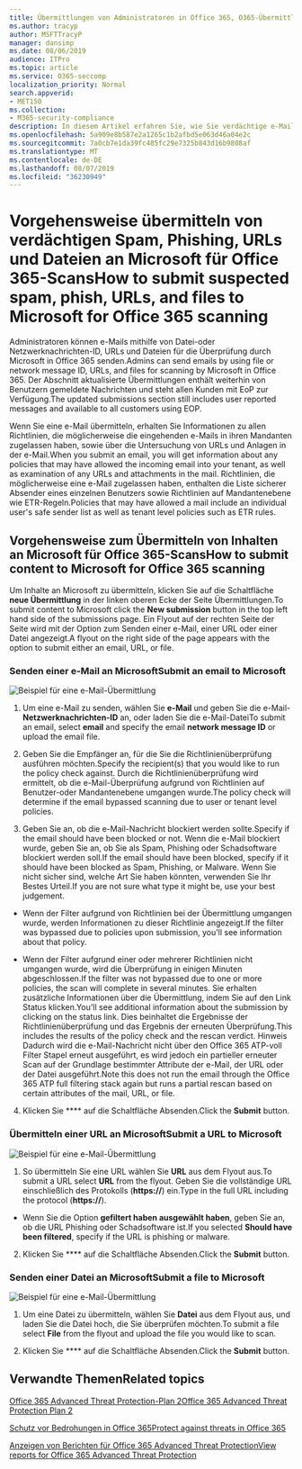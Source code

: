 ```yaml
---
title: Übermittlungen von Administratoren in Office 365, O365-Übermittlungen, Office 365 Spam Problem, O365 falsch negativ, Phishing in Office 365, Senden von e-Mails zum Scannen, verdächtige e-Mails in Office 365, e-Mails scannen, Microsoft-Scan für Phishing, Microsoft-Scan für Spam, Submit e-Mail, e-Mail senden
ms.author: tracyp
author: MSFTTracyP
manager: dansimp
ms.date: 08/06/2019
audience: ITPro
ms.topic: article
ms.service: O365-seccomp
localization_priority: Normal
search.appverid:
- MET150
ms.collection:
- M365-security-compliance
description: In diesem Artikel erfahren Sie, wie Sie verdächtige e-Mails, verdächtige Phishing-Mails, Spam und andere potenziell schädliche Nachrichten, URLs und Dateien von Ihrem Office 365-Mandanten zur Überprüfung an Microsoft übermitteln.
ms.openlocfilehash: 5a909e8b587e2a1265c1b2afbd5e063d46a04e2c
ms.sourcegitcommit: 7a0cb7e1da39fc485fc29e7325b843d16b9808af
ms.translationtype: MT
ms.contentlocale: de-DE
ms.lasthandoff: 08/07/2019
ms.locfileid: "36230949"
---
```

# <a name="how-to-submit-suspected-spam-phish-urls-and-files-to-microsoft-for-office-365-scanning"></a><span data-ttu-id="167a9-103">Vorgehensweise übermitteln von verdächtigen Spam, Phishing, URLs und Dateien an Microsoft für Office 365-Scans</span><span class="sxs-lookup"><span data-stu-id="167a9-103">How to submit suspected spam, phish, URLs, and files to Microsoft for Office 365 scanning</span></span>

<span data-ttu-id="167a9-104">Administratoren können e-Mails mithilfe von Datei-oder Netzwerknachrichten-ID, URLs und Dateien für die Überprüfung durch Microsoft in Office 365 senden.</span><span class="sxs-lookup"><span data-stu-id="167a9-104">Admins can send emails by using file or network message ID, URLs, and files for scanning by Microsoft in Office 365.</span></span> <span data-ttu-id="167a9-105">Der Abschnitt aktualisierte Übermittlungen enthält weiterhin von Benutzern gemeldete Nachrichten und steht allen Kunden mit EoP zur Verfügung.</span><span class="sxs-lookup"><span data-stu-id="167a9-105">The updated submissions section still includes user reported messages and available to all customers using EOP.</span></span>

<span data-ttu-id="167a9-106">Wenn Sie eine e-Mail übermitteln, erhalten Sie Informationen zu allen Richtlinien, die möglicherweise die eingehenden e-Mails in ihren Mandanten zugelassen haben, sowie über die Untersuchung von URLs und Anlagen in der e-Mail.</span><span class="sxs-lookup"><span data-stu-id="167a9-106">When you submit an email, you will get information about any policies that may have allowed the incoming email into your tenant, as well as examination of any URLs and attachments in the mail.</span></span> <span data-ttu-id="167a9-107">Richtlinien, die möglicherweise eine e-Mail zugelassen haben, enthalten die Liste sicherer Absender eines einzelnen Benutzers sowie Richtlinien auf Mandantenebene wie ETR-Regeln.</span><span class="sxs-lookup"><span data-stu-id="167a9-107">Policies that may have allowed a mail include an individual user's safe sender list as well as tenant level policies such as ETR rules.</span></span> 

## <a name="how-to-submit-content-to-microsoft-for-office-365-scanning"></a><span data-ttu-id="167a9-108">Vorgehensweise zum Übermitteln von Inhalten an Microsoft für Office 365-Scans</span><span class="sxs-lookup"><span data-stu-id="167a9-108">How to submit content to Microsoft for Office 365 scanning</span></span>

<span data-ttu-id="167a9-109">Um Inhalte an Microsoft zu übermitteln, klicken Sie auf die Schaltfläche **neue Übermittlung** in der linken oberen Ecke der Seite Übermittlungen.</span><span class="sxs-lookup"><span data-stu-id="167a9-109">To submit content to Microsoft click the **New submission** button in the top left hand side of the submissions page.</span></span> <span data-ttu-id="167a9-110">Ein Flyout auf der rechten Seite der Seite wird mit der Option zum Senden einer e-Mail, einer URL oder einer Datei angezeigt.</span><span class="sxs-lookup"><span data-stu-id="167a9-110">A flyout on the right side of the page appears with the option to submit either an email, URL, or file.</span></span> 

### <a name="submit-an-email-to-microsoft"></a><span data-ttu-id="167a9-111">Senden einer e-Mail an Microsoft</span><span class="sxs-lookup"><span data-stu-id="167a9-111">Submit an email to Microsoft</span></span>
![Beispiel für eine e-Mail-Übermittlung](media/submission-flyout-email.PNG)
1. <span data-ttu-id="167a9-113">Um eine e-Mail zu senden, wählen Sie **e-Mail** und geben Sie die e-Mail- **Netzwerknachrichten-ID** an, oder laden Sie die e-Mail-Datei</span><span class="sxs-lookup"><span data-stu-id="167a9-113">To submit an email, select **email** and specify the email **network message ID** or upload the email file.</span></span> 

2. <span data-ttu-id="167a9-114">Geben Sie die Empfänger an, für die Sie die Richtlinienüberprüfung ausführen möchten.</span><span class="sxs-lookup"><span data-stu-id="167a9-114">Specify the recipient(s) that you would like to run the policy check against.</span></span> <span data-ttu-id="167a9-115">Durch die Richtlinienüberprüfung wird ermittelt, ob die e-Mail-Überprüfung aufgrund von Richtlinien auf Benutzer-oder Mandantenebene umgangen wurde.</span><span class="sxs-lookup"><span data-stu-id="167a9-115">The policy check will determine if the email bypassed scanning due to user or tenant level policies.</span></span> 

3. <span data-ttu-id="167a9-116">Geben Sie an, ob die e-Mail-Nachricht blockiert werden sollte.</span><span class="sxs-lookup"><span data-stu-id="167a9-116">Specify if the email should have been blocked or not.</span></span> <span data-ttu-id="167a9-117">Wenn die e-Mail blockiert wurde, geben Sie an, ob Sie als Spam, Phishing oder Schadsoftware blockiert werden soll.</span><span class="sxs-lookup"><span data-stu-id="167a9-117">If the email should have been blocked, specify if it should have been blocked as Spam, Phishing, or Malware.</span></span> <span data-ttu-id="167a9-118">Wenn Sie nicht sicher sind, welche Art Sie haben könnten, verwenden Sie Ihr Bestes Urteil.</span><span class="sxs-lookup"><span data-stu-id="167a9-118">If you are not sure what type it might be, use your best judgement.</span></span>  

* <span data-ttu-id="167a9-119">Wenn der Filter aufgrund von Richtlinien bei der Übermittlung umgangen wurde, werden Informationen zu dieser Richtlinie angezeigt.</span><span class="sxs-lookup"><span data-stu-id="167a9-119">If the filter was bypassed due to policies upon submission, you'll see information about that policy.</span></span>

* <span data-ttu-id="167a9-120">Wenn der Filter aufgrund einer oder mehrerer Richtlinien nicht umgangen wurde, wird die Überprüfung in einigen Minuten abgeschlossen.</span><span class="sxs-lookup"><span data-stu-id="167a9-120">If the filter was not bypassed due to one or more policies, the scan will complete in several minutes.</span></span> <span data-ttu-id="167a9-121">Sie erhalten zusätzliche Informationen über die Übermittlung, indem Sie auf den Link Status klicken.</span><span class="sxs-lookup"><span data-stu-id="167a9-121">You'll see additional information about the submission by clicking on the status link.</span></span> <span data-ttu-id="167a9-122">Dies beinhaltet die Ergebnisse der Richtlinienüberprüfung und das Ergebnis der erneuten Überprüfung.</span><span class="sxs-lookup"><span data-stu-id="167a9-122">This includes the results of the policy check and the rescan verdict.</span></span> <span data-ttu-id="167a9-123">Hinweis Dadurch wird die e-Mail-Nachricht nicht über den Office 365 ATP-voll Filter Stapel erneut ausgeführt, es wird jedoch ein partieller erneuter Scan auf der Grundlage bestimmter Attribute der e-Mail, der URL oder der Datei ausgeführt.</span><span class="sxs-lookup"><span data-stu-id="167a9-123">Note this does not run the email through the Office 365 ATP full filtering stack again but runs a partial rescan based on certain attributes of the mail, URL, or file.</span></span> 

4. <span data-ttu-id="167a9-124">Klicken Sie \*\*\*\* auf die Schaltfläche Absenden.</span><span class="sxs-lookup"><span data-stu-id="167a9-124">Click the **Submit** button.</span></span>

### <a name="submit-a-url-to-microsoft"></a><span data-ttu-id="167a9-125">Übermitteln einer URL an Microsoft</span><span class="sxs-lookup"><span data-stu-id="167a9-125">Submit a URL to Microsoft</span></span>
![Beispiel für eine e-Mail-Übermittlung](media/submission-url-flyout.png)
1. <span data-ttu-id="167a9-127">So übermitteln Sie eine URL wählen Sie **URL** aus dem Flyout aus.</span><span class="sxs-lookup"><span data-stu-id="167a9-127">To submit a URL select **URL** from the flyout.</span></span> <span data-ttu-id="167a9-128">Geben Sie die vollständige URL einschließlich des Protokolls (**https://**) ein.</span><span class="sxs-lookup"><span data-stu-id="167a9-128">Type in the full URL including the protocol (**https://**).</span></span> 

* <span data-ttu-id="167a9-129">Wenn Sie die Option **gefiltert haben ausgewählt haben**, geben Sie an, ob die URL Phishing oder Schadsoftware ist.</span><span class="sxs-lookup"><span data-stu-id="167a9-129">If you selected **Should have been filtered**, specify if the URL is phishing or malware.</span></span>

2. <span data-ttu-id="167a9-130">Klicken Sie \*\*\*\* auf die Schaltfläche Absenden.</span><span class="sxs-lookup"><span data-stu-id="167a9-130">Click the **Submit** button.</span></span> 


### <a name="submit-a-file-to-microsoft"></a><span data-ttu-id="167a9-131">Senden einer Datei an Microsoft</span><span class="sxs-lookup"><span data-stu-id="167a9-131">Submit a file to Microsoft</span></span>
![Beispiel für eine e-Mail-Übermittlung](media/submission-file-flyout.PNG)
1. <span data-ttu-id="167a9-133">Um eine Datei zu übermitteln, wählen Sie **Datei** aus dem Flyout aus, und laden Sie die Datei hoch, die Sie überprüfen möchten.</span><span class="sxs-lookup"><span data-stu-id="167a9-133">To submit a file select **File** from the flyout and upload the file you would like to scan.</span></span> 

2. <span data-ttu-id="167a9-134">Klicken Sie \*\*\*\* auf die Schaltfläche Absenden.</span><span class="sxs-lookup"><span data-stu-id="167a9-134">Click the **Submit** button.</span></span>


## <a name="related-topics"></a><span data-ttu-id="167a9-135">Verwandte Themen</span><span class="sxs-lookup"><span data-stu-id="167a9-135">Related topics</span></span>

[<span data-ttu-id="167a9-136">Office 365 Advanced Threat Protection-Plan 2</span><span class="sxs-lookup"><span data-stu-id="167a9-136">Office 365 Advanced Threat Protection Plan 2</span></span>](office-365-ti.md)
  
[<span data-ttu-id="167a9-137">Schutz vor Bedrohungen in Office 365</span><span class="sxs-lookup"><span data-stu-id="167a9-137">Protect against threats in Office 365</span></span>](protect-against-threats.md)
  
[<span data-ttu-id="167a9-138">Anzeigen von Berichten für Office 365 Advanced Threat Protection</span><span class="sxs-lookup"><span data-stu-id="167a9-138">View reports for Office 365 Advanced Threat Protection</span></span>](view-reports-for-atp.md)
  

